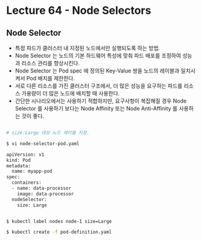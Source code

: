 # Lecture 64 - Node Selectors

## Node Selector

- 특정 파드가 클러스터 내 지정된 노드에서만 실행되도록 하는 방법.
- Node Selector 는 노드의 기본 하드웨어 특성에 맞춰 파드 배포를 조정하여 성능과 리소스 관리를 향상시킨다.
- Node Selector 는 Pod spec 에 정의된 Key-Value 쌍을 노드의 레이블과 일치시켜서 Pod 배치를 제한한다.
- 서로 다른 리소스를 가진 클러스터 구조에서, 더 많은 성능을 요구하는 파드를 리소스 가용량이 더 많은 노드에 배치할 때 사용한다.
- 간단한 시나리오에서는 사용하기 적합하지만, 요구사항이 복잡해질 경우 Node Selector 를 사용하기 보다는 Node Affinity 또는 Node Anti-Affinity 를 사용하는 것이 좋다.

```bash

# size:Large 대상 노드 레이블 지정.

$ vi node-selector-pod.yaml

apiVersion: v1
kind: Pod
metadata:
  name: myapp-pod
spec:
  containers:
  - name: data-processor
    image: data-processor
  nodeSelector:
    size: Large


$ kubectl label nodes node-1 size=Large

$ kubectl create -f pod-definition.yaml

```